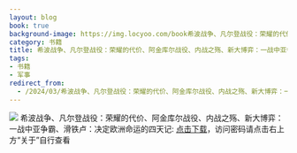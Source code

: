```yaml
---
layout: blog
book: true
background-image: https://img.locyoo.com/book希波战争、凡尔登战役：荣耀的代价、阿金库尔战役、内战之殇、新大博弈：一战中亚争霸、滑铁卢：决定欧洲命运的四天记.jpg
category: 书籍
title: 希波战争、凡尔登战役：荣耀的代价、阿金库尔战役、内战之殇、新大博弈：一战中亚争霸、滑铁卢：决定欧洲命运的四天记
tags:
- 书籍
- 军事
redirect_from:
  - /2024/03/希波战争、凡尔登战役：荣耀的代价、阿金库尔战役、内战之殇、新大博弈：一战中亚争霸、滑铁卢：决定欧洲命运的四天记/
---
```

![](https://img.locyoo.com/book希波战争、凡尔登战役：荣耀的代价、阿金库尔战役、内战之殇、新大博弈：一战中亚争霸、滑铁卢：决定欧洲命运的四天记.jpg)
希波战争、凡尔登战役：荣耀的代价、阿金库尔战役、内战之殇、新大博弈：一战中亚争霸、滑铁卢：决定欧洲命运的四天记: <a name = "ref1" href="https://url18.ctfile.com/f/50983618-1350065690-ee3838?p=3619">点击下载</a>，访问密码请点击右上方“关于”自行查看